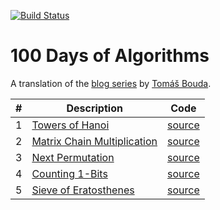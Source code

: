 [![Build Status](https://travis-ci.org/rkoeninger/100days.svg?branch=master)](https://travis-ci.org/rkoeninger/100days)

# 100 Days of Algorithms

A translation of the [blog series](https://medium.com/100-days-of-algorithms/latest) by [Tomáš Bouda](https://github.com/coells).

| #  | Description | Code |
|---:|-------------|------|
|  1 | [Towers of Hanoi](https://medium.com/100-days-of-algorithms/day-1-hanoi-tower-94871efb7df3) | [source](src/day001_test.go) |
|  2 | [Matrix Chain Multiplication](https://medium.com/100-days-of-algorithms/day-2-matrix-chain-multiplication-3ae6349c34ab) | [source](src/day002_test.go) |
|  3 | [Next Permutation](https://medium.com/100-days-of-algorithms/day-3-next-permutation-ce817f5004e3) | [source](src/day003_test.go) |
|  4 | [Counting 1-Bits](https://medium.com/100-days-of-algorithms/day-4-counting-1-bits-f6a23a7dca94) | [source](src/day004_test.go) |
|  5 | [Sieve of Eratosthenes](https://medium.com/100-days-of-algorithms/day-5-eratosthenes-sieve-60ab162a1f5b) | [source](src/day005_test.go) |
